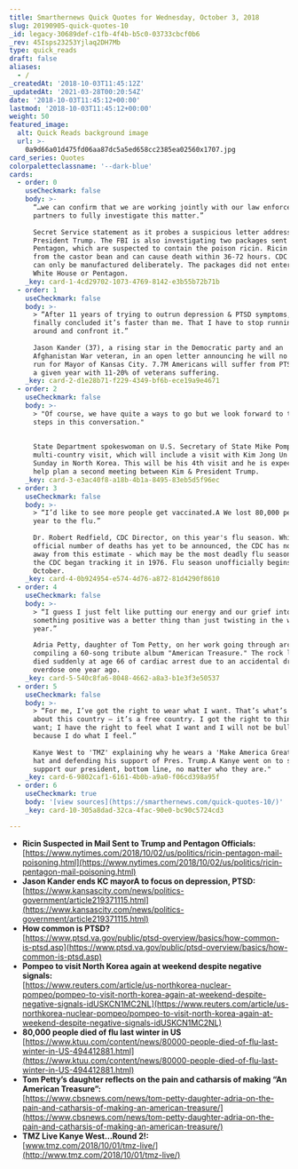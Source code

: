 ```yaml
---
title: Smarthernews Quick Quotes for Wednesday, October 3, 2018
slug: 20190905-quick-quotes-10
_id: legacy-30689def-c1fb-4f4b-b5c0-03733cbcf0b6
_rev: 45Isps23253Yjlaq2DH7Mb
type: quick_reads
draft: false
aliases:
  - /
_createdAt: '2018-10-03T11:45:12Z'
_updatedAt: '2021-03-28T00:20:54Z'
date: '2018-10-03T11:45:12+00:00'
lastmod: '2018-10-03T11:45:12+00:00'
weight: 50
featured_image:
  alt: Quick Reads background image
  url: >-
    0a9d66a01d475fd06aa87dc5a5ed658cc2385ea02560x1707.jpg
card_series: Quotes
colorpaletteclassname: '--dark-blue'
cards:
  - order: 0
    useCheckmark: false
    body: >-
      “…we can confirm that we are working jointly with our law enforcement
      partners to fully investigate this matter.”  
        
      Secret Service statement as it probes a suspicious letter addressed to
      President Trump. The FBI is also investigating two packages sent to the
      Pentagon, which are suspected to contain the poison ricin. Ricin is made
      from the castor bean and can cause death within 36-72 hours. CDC says it
      can only be manufactured deliberately. The packages did not enter the
      White House or Pentagon.
    _key: card-1-4cd29702-1073-4769-8142-e3b55b72b71b
  - order: 1
    useCheckmark: false
    body: >-
      > “After 11 years of trying to outrun depression & PTSD symptoms, I have
      finally concluded it’s faster than me. That I have to stop running, turn
      around and confront it.”  
        
      Jason Kander (37), a rising star in the Democratic party and an
      Afghanistan War veteran, in an open letter announcing he will no longer
      run for Mayor of Kansas City. 7.7M Americans will suffer from PTSD during
      a given year with 11-20% of veterans suffering.
    _key: card-2-d1e28b71-f229-4349-bf6b-ece19a9e4671
  - order: 2
    useCheckmark: false
    body: >-
      > "Of course, we have quite a ways to go but we look forward to the next
      steps in this conversation."  
        
        
      State Department spokeswoman on U.S. Secretary of State Mike Pompeo's
      multi-country visit, which will include a visit with Kim Jong Un this
      Sunday in North Korea. This will be his 4th visit and he is expected to
      help plan a second meeting between Kim & President Trump.
    _key: card-3-e3ac40f8-a18b-4b1a-8495-83eb5d5f96ec
  - order: 3
    useCheckmark: false
    body: >-
      > “I’d like to see more people get vaccinated.A We lost 80,000 people last
      year to the flu.”  
        
      Dr. Robert Redfield, CDC Director, on this year's flu season. While the
      official number of deaths has yet to be announced, the CDC has not backed
      away from this estimate - which may be the most deadly flu season since
      the CDC began tracking it in 1976. Flu season unofficially begins in
      October.
    _key: card-4-0b924954-e574-4d76-a872-81d4290f8610
  - order: 4
    useCheckmark: false
    body: >-
      > “I guess I just felt like putting our energy and our grief into
      something positive was a better thing than just twisting in the wind for a
      year.”  
        
      Adria Petty, daughter of Tom Petty, on her work going through archives,
      compiling a 60-song tribute album "American Treasure." The rock legend
      died suddenly at age 66 of cardiac arrest due to an accidental drug
      overdose one year ago.
    _key: card-5-540c8fa6-8048-4662-a8a3-b1e3f3e50537
  - order: 5
    useCheckmark: false
    body: >-
      > “For me, I’ve got the right to wear what I want. That’s what’s so dope
      about this country – it’s a free country. I got the right to think what I
      want; I have the right to feel what I want and I will not be bullied
      because I do what I feel.”  
        
      Kanye West to 'TMZ' explaining why he wears a 'Make America Great Again'
      hat and defending his support of Pres. Trump.A Kanye went on to say "I
      support our president, bottom line, no matter who they are."
    _key: card-6-9802caf1-6161-4b0b-a9a0-f06cd398a95f
  - order: 6
    useCheckmark: true
    body: '[view sources](https://smarthernews.com/quick-quotes-10/)'
    _key: card-10-305a8dad-32ca-4fac-90e0-bc90c5724cd3

---
```

* **Ricin Suspected in Mail Sent to Trump and Pentagon Officials:**  
[https://www.nytimes.com/2018/10/02/us/politics/ricin-pentagon-mail-poisoning.html](https://www.nytimes.com/2018/10/02/us/politics/ricin-pentagon-mail-poisoning.html)
* **Jason Kander ends KC mayorA to focus on depression, PTSD:**  
[https://www.kansascity.com/news/politics-government/article219371115.html](https://www.kansascity.com/news/politics-government/article219371115.html)
* **How common is PTSD?**  
[https://www.ptsd.va.gov/public/ptsd-overview/basics/how-common-is-ptsd.asp](https://www.ptsd.va.gov/public/ptsd-overview/basics/how-common-is-ptsd.asp)
* **Pompeo to visit North Korea again at weekend despite negative signals:**  
[https://www.reuters.com/article/us-northkorea-nuclear-pompeo/pompeo-to-visit-north-korea-again-at-weekend-despite-negative-signals-idUSKCN1MC2NL](https://www.reuters.com/article/us-northkorea-nuclear-pompeo/pompeo-to-visit-north-korea-again-at-weekend-despite-negative-signals-idUSKCN1MC2NL)
* **80,000 people died of flu last winter in US**  
[https://www.ktuu.com/content/news/80000-people-died-of-flu-last-winter-in-US-494412881.html](https://www.ktuu.com/content/news/80000-people-died-of-flu-last-winter-in-US-494412881.html)
* **Tom Petty’s daughter reflects on the pain and catharsis of making “An American Treasure”:**  
[https://www.cbsnews.com/news/tom-petty-daughter-adria-on-the-pain-and-catharsis-of-making-an-american-treasure/](https://www.cbsnews.com/news/tom-petty-daughter-adria-on-the-pain-and-catharsis-of-making-an-american-treasure/)
* **TMZ Live Kanye West…Round 2!:**  
[www.tmz.com/2018/10/01/tmz-live/](http://www.tmz.com/2018/10/01/tmz-live/)